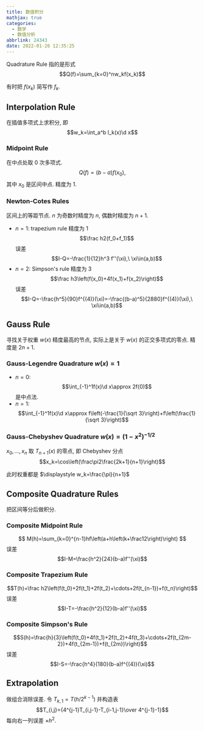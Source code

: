 ```yaml
---
title: 数值积分
mathjax: true
categories:
  - 数学
  - 数值分析
abbrlink: 24343
date: 2022-01-26 12:35:25
---
```

Quadrature Rule 指的是形式
$$Q(f)=\sum_{k=0}^nw_kf(x_k)$$

有时把 $f(x_k)$ 简写作 $f_k$.

<!--more-->

## Interpolation Rule
在插值多项式上求积分, 即 $$w_k=\int_a^b l_k(x)\d x$$

### Midpoint Rule
在中点处取 $0$ 次多项式.
$$Q(f)=(b-a)f(x_0),$$ 其中 $x_0$ 是区间中点. 精度为 $1$.

### Newton-Cotes Rules
区间上的等距节点. $n$ 为奇数时精度为 $n$, 偶数时精度为 $n+1$.

- $n=1$: trapezium rule 精度为 $1$ $$\frac h2(f_0+f_1)$$ 误差 $$I-Q=-\frac{1}{12}h^3 f''(\xi),\ \xi\in(a,b)$$
- $n=2$: Simpson's rule 精度为 $3$ $$\frac h3\left(f(x_0)+4f(x_1)+f(x_2)\right)$$ 误差 $$I-Q=-\frac{h^5}{90}f^{(4)}(\xi)=-\frac{(b-a)^5}{2880}f^{(4)}(\xi),\ \xi\in(a,b)$$

## Gauss Rule
寻找关于权重 $w(x)$ 精度最高的节点, 实际上是关于 $w(x)$ 的正交多项式的零点. 精度是 $2n+1$.

### Gauss-Legendre Quadrature $w(x)=1$
- $n=0$: $$\int_{-1}^1f(x)\d x\approx 2f(0)$$ 是中点法.
- $n=1$: $$\int_{-1}^1f(x)\d x\approx f\left(-\frac{1}{\sqrt 3}\right)+f\left(\frac{1}{\sqrt 3}\right)$$

### Gauss-Chebyshev Quadrature $w(x)=(1-x^2)^{-1/2}$
$x_0,\ldots,x_n$ 取 $T_{n+1}(x)$ 的零点, 即 Chebyshev 分点 $$x_k=\cos\left(\frac\pi2\frac{2k+1}{n+1}\right)$$

此时权重都是 $\displaystyle w_k=\frac{\pi}{n+1}$

## Composite Quadrature Rules
把区间等分后做积分.

### Composite Midpoint Rule
$$
M(h)=\sum_{k=0}^{n-1}hf\left(a+h\left(k+\frac12\right)\right)
$$ 误差 $$I-M=\frac{h^2}{24}(b-a)f''(\xi)$$

### Composite Trapezium Rule
$$T(h)=\frac h2\left(f(t_0)+2f(t_1)+2f(t_2)+\cdots+2f(t_{n-1})+f(t_n)\right)$$ 误差 $$I-T=-\frac{h^2}{12}(b-a)f''(\xi)$$

### Composite Simpson's Rule
$$S(h)=\frac{h}{3}\left(f(t_0)+4f(t_1)+2f(t_2)+4f(t_3)+\cdots+2f(t_{2m-2})+4f(t_{2m-1})+f(t_{2m})\right)$$ 误差 $$I-S=-\frac{h^4}{180}(b-a)f^{(4)}(\xi)$$

## Extrapolation
做组合消除误差. 令 $T_{k,1}=T(h/2^{k-1})$ 并构造表 $$T_{i,j}={4^{j-1}T_{i,j-1}-T_{i-1,j-1}\over 4^{j-1}-1}$$
每向右一列误差 $\times h^2$.